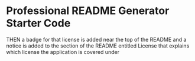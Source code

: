 # Professional README Generator Starter Code
<!-- how do i do this  -->
THEN a badge for that license is added near the top of the README and a notice is added to the section of the README entitled License that explains which license the application is covered under